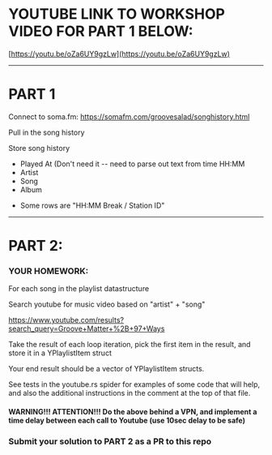 # YOUTUBE LINK TO WORKSHOP VIDEO FOR PART 1 BELOW:

[https://youtu.be/oZa6UY9gzLw](https://youtu.be/oZa6UY9gzLw)

---------------------

# PART 1
Connect to soma.fm: https://somafm.com/groovesalad/songhistory.html

Pull in the song history

Store song history
  - Played At (Don't need it -- need to parse out text from time HH:MM
  - Artist
  - Song
  - Album

  * Some rows are "HH:MM	Break / Station ID"

---------------------

# PART 2:

### YOUR HOMEWORK:

For each song in the playlist datastructure

Search youtube for music video based on "artist" + "song"

https://www.youtube.com/results?search_query=Groove+Matter+%2B+97+Ways

Take the result of each loop iteration, pick the first item in the result, and store it in a YPlaylistItem struct

Your end result should be a vector of YPlaylistItem structs.

See tests in the youtube.rs spider for examples of some code that will help, and also the additional instructions in the comment at the top of that file.

#### WARNING!!!  ATTENTION!!!  Do the above behind a VPN, and implement a time delay between each call to Youtube (use 10sec delay to be safe)

### Submit your solution to PART 2 as a PR to this repo
